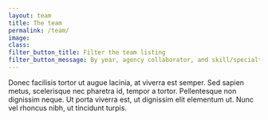 ```yaml
---
layout: team
title: The team
permalink: /team/
image:
class:
filter_button_title: Filter the team listing
filter_button_message: By year, agency collaborator, and skill/specialty
---
```


Donec facilisis tortor ut augue lacinia, at viverra est semper. Sed sapien metus, scelerisque nec pharetra id, tempor a tortor. Pellentesque non dignissim neque. Ut porta viverra est, ut dignissim elit elementum ut. Nunc vel rhoncus nibh, ut tincidunt turpis.
